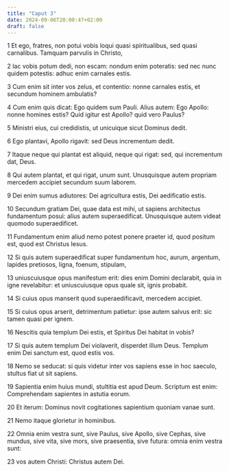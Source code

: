 ```yaml
---
title: "Caput 3"
date: 2024-09-06T20:00:47+02:00
draft: false
---
```



1 Et ego, fratres, non potui vobis loqui quasi spiritualibus, sed quasi carnalibus. Tamquam parvulis in Christo,

2 lac vobis potum dedi, non escam: nondum enim poteratis: sed nec nunc quidem potestis: adhuc enim carnales estis.

3 Cum enim sit inter vos zelus, et contentio: nonne carnales estis, et secundum hominem ambulatis?

4 Cum enim quis dicat: Ego quidem sum Pauli. Alius autem: Ego Apollo: nonne homines estis? Quid igitur est Apollo? quid vero Paulus?

5 Ministri eius, cui credidistis, ut unicuique sicut Dominus dedit.

6 Ego plantavi, Apollo rigavit: sed Deus incrementum dedit.

7 Itaque neque qui plantat est aliquid, neque qui rigat: sed, qui incrementum dat, Deus.

8 Qui autem plantat, et qui rigat, unum sunt. Unusquisque autem propriam mercedem accipiet secundum suum laborem.

9 Dei enim sumus adiutores: Dei agricultura estis, Dei aedificatio estis.

10 Secundum gratiam Dei, quae data est mihi, ut sapiens architectus fundamentum posui: alius autem superaedificat. Unusquisque autem videat quomodo superaedificet.

11 Fundamentum enim aliud nemo potest ponere praeter id, quod positum est, quod est Christus Iesus.

12 Si quis autem superaedificat super fundamentum hoc, aurum, argentum, lapides pretiosos, ligna, foenum, stipulam,

13 uniuscuiusque opus manifestum erit: dies enim Domini declarabit, quia in igne revelabitur: et uniuscuiusque opus quale sit, ignis probabit.

14 Si cuius opus manserit quod superaedificavit, mercedem accipiet.

15 Si cuius opus arserit, detrimentum patietur: ipse autem salvus erit: sic tamen quasi per ignem.

16 Nescitis quia templum Dei estis, et Spiritus Dei habitat in vobis?

17 Si quis autem templum Dei violaverit, disperdet illum Deus. Templum enim Dei sanctum est, quod estis vos.

18 Nemo se seducat: si quis videtur inter vos sapiens esse in hoc saeculo, stultus fiat ut sit sapiens.

19 Sapientia enim huius mundi, stultitia est apud Deum. Scriptum est enim: Comprehendam sapientes in astutia eorum.

20 Et iterum: Dominus novit cogitationes sapientium quoniam vanae sunt.

21 Nemo itaque glorietur in hominibus.

22 Omnia enim vestra sunt, sive Paulus, sive Apollo, sive Cephas, sive mundus, sive vita, sive mors, sive praesentia, sive futura: omnia enim vestra sunt:

23 vos autem Christi: Christus autem Dei.

